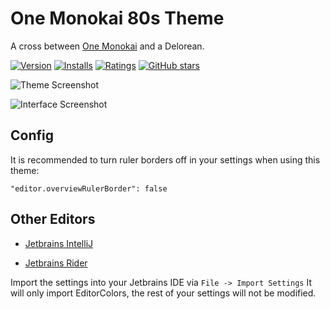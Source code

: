 # One Monokai 80s Theme

A cross between [One Monokai](https://github.com/azemoh/vscode-one-monokai) and a Delorean.

[![Version](https://vsmarketplacebadge.apphb.com/version/axiomaticstudios.one-monokai-80s.svg)](https://marketplace.visualstudio.com/items?itemName=axiomaticstudios.one-monokai-80s) [![Installs](https://vsmarketplacebadge.apphb.com/installs/axiomaticstudios.one-monokai-80s.svg)](https://marketplace.visualstudio.com/items?itemName=axiomaticstudios.one-monokai-80s) [![Ratings](https://vsmarketplacebadge.apphb.com/rating/axiomaticstudios.one-monokai-80s.svg)](https://marketplace.visualstudio.com/items?itemName=axiomaticstudios.one-monokai-80s) [![GitHub stars](https://img.shields.io/github/stars/marcelo-mason/vscode-one-monokai.svg?style=social&label=Star&maxAge=2592000)](https://github.com/marcelo-mason/vscode-one-monokai)

![Theme Screenshot](https://github.com/marcelo-mason/one-monokai-80s/raw/master/screenshot-v0.0.1.jpg)

![Interface Screenshot](https://github.com/marcelo-mason/one-monokai-80s/raw/master/interface.png)

## Config

It is recommended to turn ruler borders off in your settings when using this theme:

`
  "editor.overviewRulerBorder": false
`

## Other Editors

* [Jetbrains IntelliJ](https://github.com/marcelo-mason/one-monokai-80s/blob/master/Jetbrains/IntelliJEditorColors.jar)

* [Jetbrains Rider](https://github.com/marcelo-mason/one-monokai-80s/blob/master/Jetbrains/RiderEditorColors.jar)

Import the settings into your Jetbrains IDE via `File -> Import Settings`  It will only import EditorColors, the rest of your settings will not be modified.